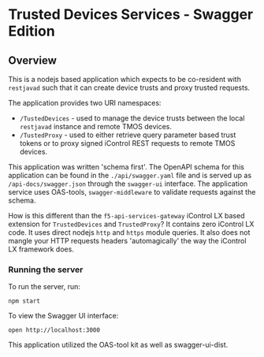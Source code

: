 # Trusted Devices Services - Swagger Edition

## Overview
This is a nodejs based application which expects to be co-resident with `restjavad` such that it can create device trusts and proxy trusted requests.

The application provides two URI namespaces:

- `/TustedDevices` - used to manage the device trusts between the local `restjavad` instance and remote TMOS devices.
- `/TustedProxy` - used to either retrieve query parameter based trust tokens or to proxy signed iControl REST requests to remote TMOS devices.

This application was written 'schema first'. The OpenAPI schema for this application can be found in the `./api/swagger.yaml` file and is served up as `/api-docs/swagger.json` through the `swagger-ui` interface. The application service uses OAS-tools, `swagger-middleware` to validate requests against the schema.

How is this different than the `f5-api-services-gateway` iControl LX based extension for `TrustedDevices` and `TrustedProxy`? It contains zero iControl LX code. It uses direct nodejs `http` and `https` module queries. It also does not mangle your HTTP requests headers 'automagically' the way the iControl LX framework does.

### Running the server
To run the server, run:

```
npm start
```

To view the Swagger UI interface:

```
open http://localhost:3000
```

This application utilized the OAS-tool kit as well as swagger-ui-dist.
